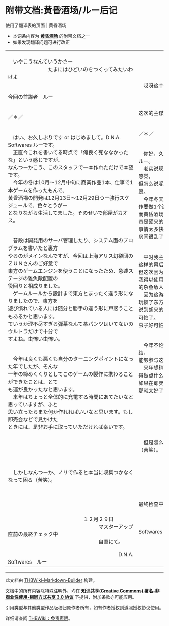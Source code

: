# 附带文档:黄昏酒场/ルー后记

<!-- source html: G:\repos\THBWiki-Markdown-Builder\THBWikiMarkdown\Temp\main\b\b2\ns506%3A%E9%BB%84%E6%98%8F%E9%85%92%E5%9C%BA%2F%E3%83%AB%E3%83%BC%E5%90%8E%E8%AE%B0.html -->

使用了翻译表的页面 | 黄昏酒场

  
  

  

- 本词条内容为 **[黄昏酒场](./黄昏酒场.md)** 的附带文档之一
- 如果发现翻译问题可进行改正


<table><tbody><tr class="tt-content" id="=-1" data-pos="&#91;&quot;=&quot;,1&#93;"><td class="tt-ja" lang="ja"><div class="poem"><br>　いやこうなんていうかさー<br>　　　　　　　　たまにはひどいのをつくってみたいわけよ<br><br>　　　　　　　　　　　　　　　　　　　　　　　　　今回の首謀者　ルー<br><br><br>／＊／<br><br><br>　はい、お久しぶりです or はじめまして。D.N.A. Softwares ルーです。<br>　正直今これを書いてる時点で「俺良く死ななかったな」という感じですが、<br>なんつーかこう、このスタッフで一本作れただけで本望です。<br>　今年の冬は10月～12月中旬に商業作品1本、仕事で1本ゲームを作ったもんで、<br>黄昏酒場の開発は12月13日～12月29日つー強行スケジュールで、色々とうがー<br>となりながら生活してました。そのせいで部屋がカオス。<br><br><br>　普段は開発用のサーバ管理したり、システム面のプログラムを書いたと裏方<br>やるのがメインなんですが、今回は上海アリス幻樂団のＺＵＮさんのご好意で<br>東方のゲームエンジンを使うことになったため、急遽ステージの雑魚敵配置の<br>役回りと相成りました。<br>　ゲームルールから設計まで東方とまったく違う形になりましたので、東方を<br>遊び慣れている人には随分と勝手の違う形に戸惑うこともあるかと思います。<br>ていうか理不尽すぎる弾幕なんて某パンツはいてないのウルトラだけで十分で<br>すよね。虫怖い虫怖い。<br><br><br>　今年は良くも悪くも自分のターニングポイントになった年でしたが、そんな<br>一年の締めくくりとしてこのゲームの製作に携わることができたことは、とて<br>も運が良かったなと思います。<br>　来年はちょっと全体的に充電する時間にあてたいなと思っていますが、ふと<br>思い立ったらまた何か作れればいいなと思います。もし即売会などで見かけた<br>ときには、是非お手に取っていただければ幸いです。<br><br><br><br><br><br><br>　しかしなんつーか、ノリで作ると本当に収集つかなくなって困る（苦笑）。<br><br><br><br><br><br>　　　　　　　　　　　　　　　１２月２９日<br>　　　　　　　　　　　　　　　　　　マスターアップ直前の最終チェック中<br>　　　　　　　　　　　　　　　　　　自室にて。<br><br>　　　　　　　　　　　　　　　　　　　　　　D.N.A. Softwares　ルー</div></td><td class="tt-zh" lang="zh"><div class="poem">　哎呀这个怎么说呢ー<br>　　　　　　　　偶尔也想作点厉害的东西<br><br>　　　　　　　　　　　　　　　　　　　　　　　　　这次的主谋者　ルー<br><br><br>／＊／<br><br><br>　你好，久违了 or 初次见面。我是D.N.A. Softwares 的ルー。<br>　老实说现在写这个的时候，有种「我居然还没死呐」的感觉，<br>但怎么说呢，能作为制作人员创造这么个游戏，是我的夙愿。<br>　今年冬天的10月～12月中旬有商业作品1个，因为工作要做1个游戏，<br>而黄昏酒场的开发是在12月13日～12月29日ー，这可真是硬来的日程表，<br>事情太多快发狂了，我就是在这种状态下生活着。也因此房间很乱了。<br><br><br>　平时我主要是管理开放用的服务器，写写系统上的程序这样的幕后工作，<br>但这次因为上海爱丽丝幻乐团的ＺＵＮ先生的好意，<br>我得以使用东方的游戏引擎，其结果就是要赶紧完成关卡的杂鱼敌人配置的任务。<br>　因为这游戏从游戏规则到设计都和东方完全不一样，<br>玩惯了东方的人也许会感到相当不习惯。<br>说到胡来的弹幕的话，某个不穿胖次<sup id="cite_ref-1" class="reference"><a href="#cite_note-1">1</a></sup>的Ultra模式就十分可怕了。<br>虫子好可怕虫子好可怕。<br><br><br>　今年不论好坏都是转折点的一年，但作为这一年的总结，<br>能够参与这个游戏的制作，我觉得真是很幸运。<br>　来年想稍微给自己整个充下电，但忽然想起来，还是觉得做点什么东西比较好。<br>如果在即卖会之类的地方看到了我，到时候请务必买点，那就太好了。<br><br><br><br><br><br><br><br>　但是怎么说呢，凭着劲头创作还真的难以收拾，真苦恼（苦笑）。<br><br><br><br><br><br>　　　　　　　　　　　　　　　１２月２９日<br>　　　　　　　　　　　　　　　　　　临近制作母盘的最终检查中<br>　　　　　　　　　　　　　　　　　　在自己的房间。<br><br>　　　　　　　　　　　　　　　　　　　　　　D.N.A. Softwares　ルー</div></td></tr></tbody></table>



[^cite_note-1]: 指《虫姬》的Reco。

  
  

  





---

此文档由 [THBWiki-Markdown-Builder](https://github.com/Delsin-Yu/THBWiki-Markdown-Builder) 构建。

文档中的所有内容除特殊注明外，均在 [**知识共享(Creative Commons) 署名-非商业性使用-相同方式共享 3.0 协议**](https://creativecommons.org/licenses/by-sa/3.0/deed.zh-hans) 下提供，附加条款亦可能应用。

引用类型与其他类型作品版权归原作者所有，如有作者授权则遵照授权协议使用。

详细请查阅 [THBWiki：免责声明](https://thbwiki.cc/THBWiki:%E5%85%8D%E8%B4%A3%E5%A3%B0%E6%98%8E)。

